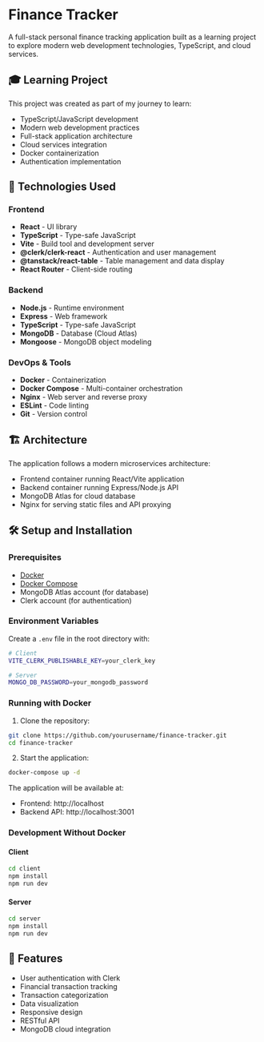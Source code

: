 # Finance Tracker

A full-stack personal finance tracking application built as a learning project to explore modern web development technologies, TypeScript, and cloud services.

## 🎓 Learning Project

This project was created as part of my journey to learn:
- TypeScript/JavaScript development
- Modern web development practices
- Full-stack application architecture
- Cloud services integration
- Docker containerization
- Authentication implementation

## 🚀 Technologies Used

### Frontend
- **React** - UI library
- **TypeScript** - Type-safe JavaScript
- **Vite** - Build tool and development server
- **@clerk/clerk-react** - Authentication and user management
- **@tanstack/react-table** - Table management and data display
- **React Router** - Client-side routing

### Backend
- **Node.js** - Runtime environment
- **Express** - Web framework
- **TypeScript** - Type-safe JavaScript
- **MongoDB** - Database (Cloud Atlas)
- **Mongoose** - MongoDB object modeling

### DevOps & Tools
- **Docker** - Containerization
- **Docker Compose** - Multi-container orchestration
- **Nginx** - Web server and reverse proxy
- **ESLint** - Code linting
- **Git** - Version control

## 🏗️ Architecture

The application follows a modern microservices architecture:
- Frontend container running React/Vite application
- Backend container running Express/Node.js API
- MongoDB Atlas for cloud database
- Nginx for serving static files and API proxying

## 🛠️ Setup and Installation

### Prerequisites

- [Docker](https://docs.docker.com/get-docker/)
- [Docker Compose](https://docs.docker.com/compose/install/)
- MongoDB Atlas account (for database)
- Clerk account (for authentication)

### Environment Variables

Create a `.env` file in the root directory with:

```bash
# Client
VITE_CLERK_PUBLISHABLE_KEY=your_clerk_key

# Server
MONGO_DB_PASSWORD=your_mongodb_password
```

### Running with Docker

1. Clone the repository:
```bash
git clone https://github.com/yourusername/finance-tracker.git
cd finance-tracker
```

2. Start the application:
```bash
docker-compose up -d
```

The application will be available at:
- Frontend: http://localhost
- Backend API: http://localhost:3001

### Development Without Docker

#### Client
```bash
cd client
npm install
npm run dev
```

#### Server
```bash
cd server
npm install
npm run dev
```

## 🌟 Features

- User authentication with Clerk
- Financial transaction tracking
- Transaction categorization
- Data visualization
- Responsive design
- RESTful API
- MongoDB cloud integration


